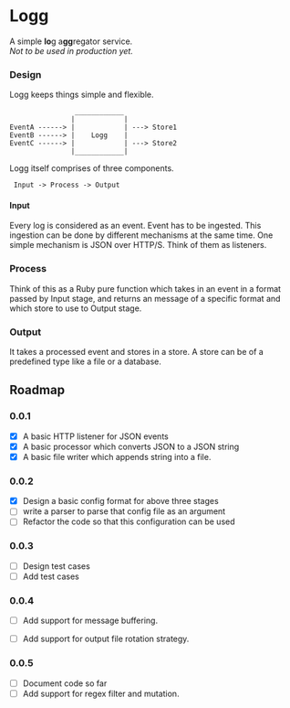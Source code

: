 # Logg

A simple **lo**g a**gg**regator service.       
*Not to be used in production yet.*

### Design
Logg keeps things simple and flexible. 

                    ____________        
                   |            |       
    EventA ------> |            | ---> Store1        
    EventB ------> |    Logg    |        
    EventC ------> |            | ---> Store2      
                   |____________|        


Logg itself comprises of three components.

     Input -> Process -> Output

#### Input
Every log is considered as an event. Event has to be ingested. This ingestion can be done by different mechanisms at the same time. One simple mechanism is JSON over HTTP/S. Think of them as listeners.

### Process
Think of this as a Ruby pure function which takes in an event in a format passed by Input stage, and returns an message of a specific format and which store to use to Output stage.

### Output
It takes a processed event and stores in a store. A store can be of a predefined type like a file or a database.


## Roadmap      
### 0.0.1
- [x] A basic HTTP listener for JSON events
- [x] A basic processor which converts JSON to a JSON string
- [x] A basic file writer which appends string into a file.

### 0.0.2     
- [x] Design a basic config format for above three stages
- [ ] write a parser to parse that config file as an argument
- [ ] Refactor the code so that this configuration can be used

### 0.0.3        
- [ ] Design test cases
- [ ] Add test cases

### 0.0.4      
- [ ] Add support for message buffering.
- [ ] Add support for output file rotation strategy. 


### 0.0.5     
- [ ] Document code so far
- [ ] Add support for regex filter and mutation. 
